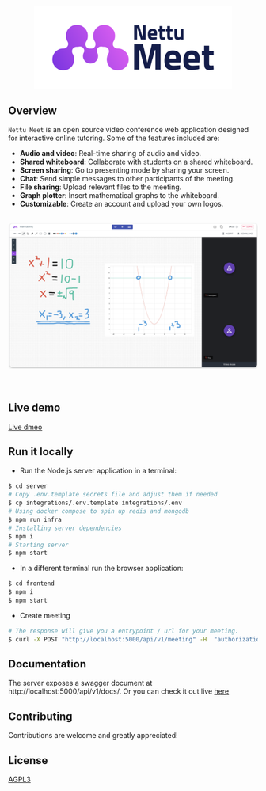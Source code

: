 <div align="center">
<img width="400" src="docs/logo.png" alt="logo">
</div>

## Overview

`Nettu Meet` is an open source video conference web application designed for interactive online tutoring. Some of the features included are:

- **Audio and video**: Real-time sharing of audio and video.
- **Shared whiteboard**: Collaborate with students on a shared whiteboard.
- **Screen sharing**: Go to presenting mode by sharing your screen.
- **Chat**: Send simple messages to other participants of the meeting.
- **File sharing**: Upload relevant files to the meeting.
- **Graph plotter**: Insert mathematical graphs to the whiteboard.
- **Customizable**: Create an account and upload your own logos. 

<br />
<div align="center">
<img src="docs/app.png" alt=""/>
</div>
<br />



<br/>

## Live demo
[Live dmeo](https://meet.nettubooking.com)

## Run it locally
* Run the Node.js server application in a terminal:

```bash
$ cd server
# Copy .env.template secrets file and adjust them if needed
$ cp integrations/.env.template integrations/.env
# Using docker compose to spin up redis and mongodb 
$ npm run infra
# Installing server dependencies
$ npm i
# Starting server
$ npm start
```


* In a different terminal run the browser application:

```bash
$ cd frontend
$ npm i
$ npm start
```

* Create meeting
```bash
# The response will give you a entrypoint / url for your meeting.
$ curl -X POST "http://localhost:5000/api/v1/meeting" -H  "authorization: nettu_meet_default_secret" -H  "Content-Type: application/json" -d "{  \"title\": \"First Nettu Meet meeting\"}"
```


## Documentation

The server exposes a swagger document at http://localhost:5000/api/v1/docs/. Or you can check it out live [here](https://api.meet.nettubooking.com/api/v1/docs)




## Contributing

Contributions are welcome and greatly appreciated!

## License

[AGPL3](LICENSE) 
